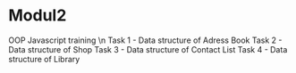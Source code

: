 # Modul2
OOP Javascript training
 \n Task 1 - Data structure of Adress Book
 Task 2 - Data structure of Shop
 Task 3 - Data structure of Contact List
 Task 4 - Data structure of Library
